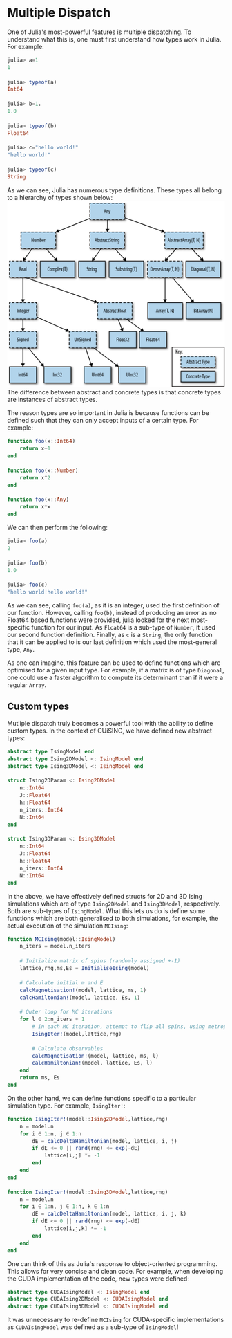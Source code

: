 # Multiple Dispatch
One of Julia's most-powerful features is multiple dispatching. To understand what this is, one must first understand how types work in Julia. For example:
```julia
julia> a=1
1

julia> typeof(a)
Int64

julia> b=1.
1.0

julia> typeof(b)
Float64

julia> c="hello world!"
"hello world!"

julia> typeof(c)
String
```
As we can see, Julia has numerous type definitions. These types all belong to a hierarchy of types shown below:
![Julia Types](assets/Type.png)
The difference between abstract and concrete types is that concrete types are instances of abstract types. 

The reason types are so important in Julia is because functions can be defined such that they can only accept inputs of a certain type. For example:
```julia
function foo(x::Int64)
    return x+1
end

function foo(x::Number)
    return x^2
end

function foo(x::Any)
    return x*x
end
```
We can then perform the following:
```julia
julia> foo(a)
2

julia> foo(b)
1.0

julia> foo(c)
"hello world!hello world!"
```

As we can see, calling `foo(a)`, as it is an integer, used the first definition of our function. However, calling `foo(b)`, instead of producing an error as no Float64 based functions were provided, julia looked for the next most-specific function for our input. As `Float64` is a sub-type of `Number`, it used our second function definition. Finally, as `c` is a `String`, the only function that it can be applied to is our last definition which used the most-general type, `Any`. 

As one can imagine, this feature can be used to define functions which are optimised for a given input type. For example, if a matrix is of type `Diagonal`, one could use a faster algorithm to compute its determinant than if it were a regular `Array`.

## Custom types
Mutliple dispatch truly becomes a powerful tool with the ability to define custom types. In the context of CUiSING, we have defined new abstract types:
```julia
abstract type IsingModel end
abstract type Ising2DModel <: IsingModel end
abstract type Ising3DModel <: IsingModel end

struct Ising2DParam <: Ising2DModel
    n::Int64
    J::Float64
    h::Float64
    n_iters::Int64
    N::Int64
end

struct Ising3DParam <: Ising3DModel
    n::Int64
    J::Float64
    h::Float64
    n_iters::Int64
    N::Int64
end 
```

In the above, we have effectively defined structs for 2D and 3D Ising simulations which are of type `Ising2DModel` and `Ising3DModel`, respectively. Both are sub-types of `IsingModel`. What this lets us do is define some functions which are both generalised to both simulations, for example, the actual execution of the simulation `MCIsing`:
```julia
function MCIsing(model::IsingModel)
    n_iters = model.n_iters

    # Initialize matrix of spins (randomly assigned +-1)
    lattice,rng,ms,Es = InitialiseIsing(model) 

    # Calculate initial m and E
    calcMagnetisation!(model, lattice, ms, 1)
    calcHamiltonian!(model, lattice, Es, 1)
    
    # Outer loop for MC iterations
    for l ∈ 2:n_iters + 1
        # In each MC iteration, attempt to flip all spins, using metropolis
        IsingIter!(model,lattice,rng)
        
        # Calculate observables
        calcMagnetisation!(model, lattice, ms, l)
        calcHamiltonian!(model, lattice, Es, l)
    end
    return ms, Es
end
```
On the other hand, we can define functions specific to a particular simulation type. For example, `IsingIter!`:
```julia
function IsingIter!(model::Ising2DModel,lattice,rng)
    n = model.n
    for i ∈ 1:n, j ∈ 1:n
        dE = calcDeltaHamiltonian(model, lattice, i, j)
        if dE <= 0 || rand(rng) <= exp(-dE)
            lattice[i,j] *= -1
        end
    end
end

function IsingIter!(model::Ising3DModel,lattice,rng)
    n = model.n
    for i ∈ 1:n, j ∈ 1:n, k ∈ 1:n
        dE = calcDeltaHamiltonian(model, lattice, i, j, k)
        if dE <= 0 || rand(rng) <= exp(-dE)
            lattice[i,j,k] *= -1
        end
    end
end
```
One can think of this as Julia's response to object-oriented programming. This allows for very concise and clean code. For example, when developing the CUDA implementation of the code, new types were defined:
```julia
abstract type CUDAIsingModel <: IsingModel end
abstract type CUDAIsing2DModel <: CUDAIsingModel end
abstract type CUDAIsing3DModel <: CUDAIsingModel end
```
It was unnecessary to re-define `MCIsing` for CUDA-specific implementations as `CUDAIsingModel` was defined as a sub-type of `IsingModel`!

